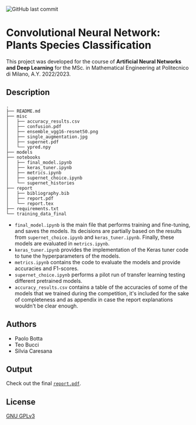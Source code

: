 ![GitHub last commit](https://img.shields.io/github/last-commit/teobucci/CNN-Plants-Classifier?logo=github)

# Convolutional Neural Network: Plants Species Classification

This project was developed for the course of **Artificial Neural Networks and Deep Learning** for the MSc. in Mathematical Engineering at Politecnico di Milano, A.Y. 2022/2023.

## Description

```
.
├── README.md
├── misc
│   ├── accuracy_results.csv
│   ├── confusion.pdf
│   ├── ensemble_vgg16-resnet50.png
│   ├── single_augmentation.jpg
│   ├── supernet.pdf
│   └── ypred.npy
├── models
├── notebooks
│   ├── final_model.ipynb
│   ├── keras_tuner.ipynb
│   ├── metrics.ipynb
│   ├── supernet_choice.ipynb
│   └── supernet_histories
├── report
│   ├── bibliography.bib
│   ├── report.pdf
│   └── report.tex
├── requirements.txt
└── training_data_final
```

- `final_model.ipynb` is the main file that performs training and fine-tuning, and saves the models. Its decisions are partially based on the results from `supernet_choice.ipynb` and `keras_tuner.ipynb`. Finally, these models are evaluated in `metrics.ipynb`.
- `keras_tuner.ipynb` provides the implementation of the Keras tuner code to tune the hyperparameters of the models.
- `metrics.ipynb` contains the code to evaluate the models and provide accuracies and F1-scores.
- `supernet_choice.ipynb` performs a pilot run of transfer learning testing different pretrained models.
- `accuracy_results.csv` contains a table of the accuracies of some of the models that we trained during the competition, it's included for the sake of completeness and as appendix in case the report explanations wouldn't be clear enough.

## Authors

- Paolo Botta
- Teo Bucci
- Silvia Caresana

## Output

Check out the final [`report.pdf`](./report/report.pdf).

## License

[GNU GPLv3](https://choosealicense.com/licenses/gpl-3.0/)
